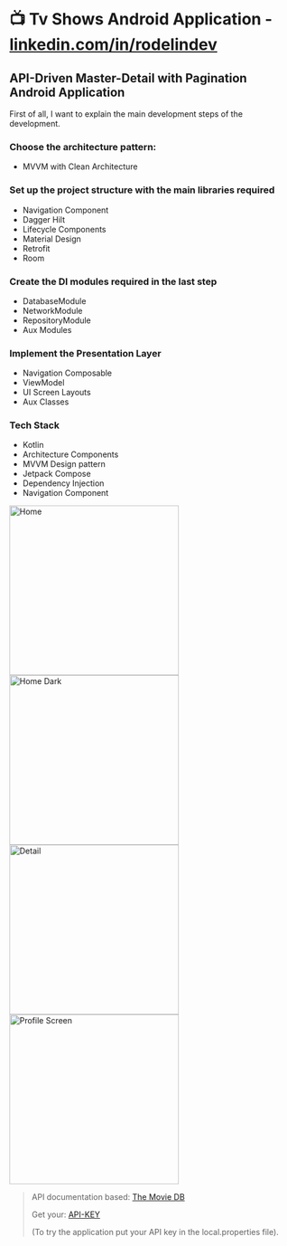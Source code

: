 # 📺 Tv Shows Android Application - [linkedin.com/in/rodelindev](https://www.linkedin.com/in/rdiprebivieca/)

## API-Driven Master-Detail with Pagination Android Application

First of all, I want to explain the main development steps of the development.

### Choose the architecture pattern:

- MVVM with Clean Architecture

### Set up the project structure with the main libraries required

- Navigation Component
- Dagger Hilt
- Lifecycle Components
- Material Design
- Retrofit
- Room

### Create the DI modules required in the last step

- DatabaseModule
- NetworkModule
- RepositoryModule
- Aux Modules

### Implement the Presentation Layer

- Navigation Composable
- ViewModel
- UI Screen Layouts
- Aux Classes

### Tech Stack

* Kotlin
* Architecture Components
* MVVM Design pattern
* Jetpack Compose
* Dependency Injection
* Navigation Component

<p align="left">
  <img src="https://github.com/user-attachments/assets/97b0a761-d8c9-477f-96a1-123684bd8f19" alt="Home" width="300"/>
  <img src="https://github.com/user-attachments/assets/ee04be69-cc96-4d43-96f8-b652325bf8ca" alt="Home Dark" width="300"/>
  <img src="https://github.com/user-attachments/assets/a083703d-884f-458b-b3d4-440f1c1bb8c0" alt="Detail" width="300"/>
  <img src="https://github.com/user-attachments/assets/062588ab-4b05-4db8-a082-58319641caca" alt="Profile Screen" width="300"/>
</p>

> API documentation based: [The Movie DB](https://api.themoviedb.org/)
>
> Get your: [API-KEY](https://www.themoviedb.org/settings/api)
>
> (To try the application put your API key in the local.properties file).
>

